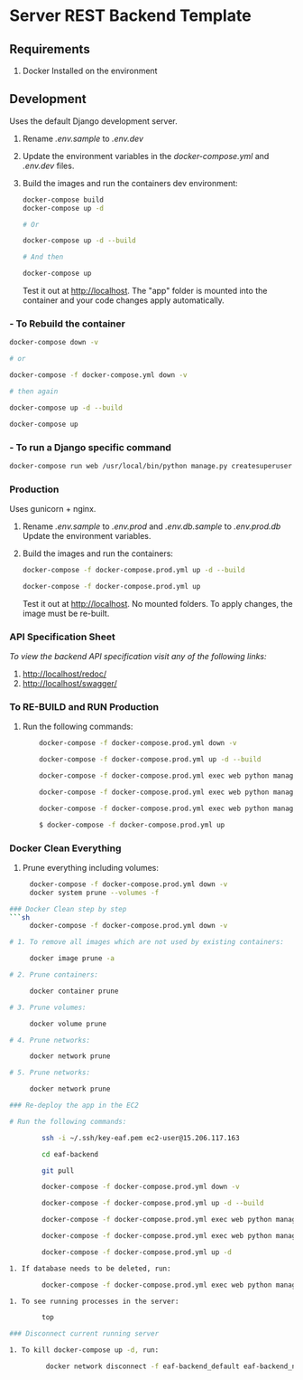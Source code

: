 # Server REST Backend Template

## Requirements

1. Docker Installed on the environment

## Development

Uses the default Django development server.

1. Rename *.env.sample* to *.env.dev*
2. Update the environment variables in the *docker-compose.yml* and *.env.dev* files.
3. Build the images and run the containers dev environment:

    ```sh
    docker-compose build
    docker-compose up -d

    # Or

    docker-compose up -d --build

    # And then

    docker-compose up
    ```

    Test it out at [http://localhost](http://localhost). The "app" folder is mounted into the container and your code changes apply automatically.

### - To Rebuild the container

```sh
docker-compose down -v

# or

docker-compose -f docker-compose.yml down -v

# then again

docker-compose up -d --build

docker-compose up
```

### - To run a Django specific command

```sh
docker-compose run web /usr/local/bin/python manage.py createsuperuser
```

### Production

Uses gunicorn + nginx.

1. Rename *.env.sample* to *.env.prod* and *.env.db.sample* to *.env.prod.db* Update the environment variables.
2. Build the images and run the containers:

    ```sh
    docker-compose -f docker-compose.prod.yml up -d --build

    docker-compose -f docker-compose.prod.yml up
    ```

    Test it out at [http://localhost](http://localhost). No mounted folders. To apply changes, the image must be re-built.

### API Specification Sheet

*To view the backend API specification visit any of the following links:*

1. [http://localhost/redoc/](http://localhost/redoc/)
2. [http://localhost/swagger/](http://localhost/swagger/)

### To RE-BUILD and RUN Production

1. Run the following commands:

    ```sh
        docker-compose -f docker-compose.prod.yml down -v

        docker-compose -f docker-compose.prod.yml up -d --build

        docker-compose -f docker-compose.prod.yml exec web python manage.py collectstatic

        docker-compose -f docker-compose.prod.yml exec web python manage.py migrate --noinput

        docker-compose -f docker-compose.prod.yml exec web python manage.py createsuperuser

        $ docker-compose -f docker-compose.prod.yml up

### Docker Clean Everything

1. Prune everything including volumes:
```sh
     docker-compose -f docker-compose.prod.yml down -v
     docker system prune --volumes -f

### Docker Clean step by step
```sh
     docker-compose -f docker-compose.prod.yml down -v

# 1. To remove all images which are not used by existing containers:

     docker image prune -a

# 2. Prune containers:

     docker container prune

# 3. Prune volumes:

     docker volume prune

# 4. Prune networks:

     docker network prune

# 5. Prune networks:

     docker network prune

### Re-deploy the app in the EC2

# Run the following commands:

        ssh -i ~/.ssh/key-eaf.pem ec2-user@15.206.117.163

        cd eaf-backend

        git pull

        docker-compose -f docker-compose.prod.yml down -v

        docker-compose -f docker-compose.prod.yml up -d --build

        docker-compose -f docker-compose.prod.yml exec web python manage.py migrate --noinput

        docker-compose -f docker-compose.prod.yml exec web python manage.py collectstatic --noinput

        docker-compose -f docker-compose.prod.yml up -d

1. If database needs to be deleted, run:

        docker-compose -f docker-compose.prod.yml exec web python manage.py flush --no-input

1. To see running processes in the server:

        top

### Disconnect current running server

1. To kill docker-compose up -d, run:

         docker network disconnect -f eaf-backend_default eaf-backend_nginx_1
